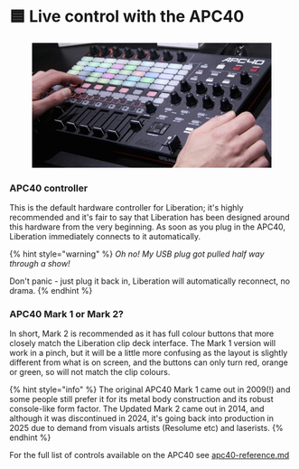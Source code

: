 # 🟦 Live control with the APC40

<figure><img src="../.gitbook/assets/qs-apc40.jpeg" alt=""><figcaption></figcaption></figure>

### **APC40 controller**&#x20;

This is the default hardware controller for Liberation; it's highly recommended and it's fair to say that Liberation has been designed around this hardware from the very beginning. As soon as you plug in the APC40, Liberation immediately connects to it automatically.&#x20;

{% hint style="warning" %}
_Oh no! My USB plug got pulled half way through a show!_&#x20;

Don't panic - just plug it back in, Liberation will automatically reconnect, no drama.&#x20;
{% endhint %}

### APC40 Mark 1 or Mark 2?&#x20;

In short, Mark 2 is recommended as it has full colour buttons that more closely match the Liberation clip deck interface. The Mark 1 version will work in a pinch, but it will be a little more confusing as the layout is slightly different from what is on screen, and the buttons can only turn red, orange or green, so will not match the clip colours.&#x20;

{% hint style="info" %}
The original APC40 Mark 1 came out in 2009(!) and some people still prefer it for its metal body construction and its robust console-like form factor. The Updated Mark 2 came out in 2014, and although it was discontinued in 2024, it's going back into production in 2025 due to demand from visuals artists (Resolume etc) and laserists.
{% endhint %}

For the full list of controls available on the APC40 see [apc40-reference.md](../reference/apc40-reference.md "mention")
